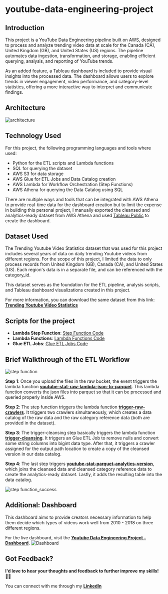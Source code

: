# youtube-data-engineering-project

## Introduction
This project is a YouTube Data Engineering pipeline built on AWS, designed to process and analyze trending video data at scale for the Canada (CA), United Kingdom (GB), and United States (US) regions. The pipeline automates data ingestion, transformation, and storage, enabling efficient querying, analysis, and reporting of YouTube trends.

As an added feature, a Tableau dashboard is included to provide visual insights into the processed data. The dashboard allows users to explore trends in viewer engagement, video performance, and category-level statistics, offering a more interactive way to interpret and communicate findings.

## Architecture
![architecture](https://github.com/user-attachments/assets/c134933d-cc1d-41a7-ac74-1dc942b272ff)

## Technology Used
For this project, the following programming languages and tools where used:
- Python for the ETL scripts and Lambda functions
- SQL for querying the dataset
- AWS S3 for data storage
- AWS Glue for ETL Jobs and Data Catalog creation
- AWS Lambda for Workflow Orchestration (Step Functions)
- AWS Athena for querying the Data Catalog using SQL

There are multiple ways and tools that can be integrated with AWS Athena to provide real-time data for the dashboard creation but to limit the expense in building this personal project, I manually exported the cleansed and analytics-ready dataset from AWS Athena and used [Tableau Public](https://www.tableau.com/products/public/download) to create the dashboard.

## Dataset Used

The Trending Youtube Video Statistics dataset that was used for this project includes several years of data on daily trending Youtube videos from different regions. For the scope of this project, I limited the data to only process records from United Kingdom (GB), Canada (CA), and United States (US). Each region's data is in a separate file, and can be referenced with the category_id.

This dataset serves as the foundation for the ETL pipeline, analysis scripts, and Tableau dashboard visualizations created in this project.

For more information, you can download the same dataset from this link: [**Trending Youtube Video Statistics**](https://www.kaggle.com/datasets/datasnaek/youtube-new)

## Scripts for the project

- **Lambda Step Function**: [Step Function Code](/step-function/youtube-analytics-etl-workflow.json)
- **Lambda Functions**: [Lambda Functions Code](/lambda-functions/)
- **Glue ETL Jobs**: [Glue ETL Jobs Code](/glue-etl-jobs/)

## Brief Walkthrough of the ETL Workflow

![step function](https://github.com/user-attachments/assets/ae4994ae-57f3-4313-bae6-930b2825782c)

**Step 1**: Once you upload the files in the raw bucket, the event triggers the lambda function  [**youtube-stat-raw-lambda-json-to-parquet**](/lambda-functions/youtube-stat-raw-lambda-json-to-parquet.py).
This lambda function converts the json files into parquet so that it can be processed and queried properly inside AWS.

**Step 2**: The step function triggers the lambda function [**trigger-raw-crawlers**](/lambda-functions/trigger-raw-crawlers.py). It triggers two crawlers simultaneously, which creates a data catalog of the raw data and the raw category reference data (both are provided in the dataset).

**Step 3**: The trigger-cleansing step basically triggers the lambda function [**trigger-cleansing**](/lambda-functions/trigger-cleansing.py). It triggers an Glue ETL Job to remove nulls and convert some string columns into bigint data type. After that, it triggers a crawler assigned for the output path location to create a copy of the cleansed version in our data catalog.

**Step 4**: The last step triggers [**youtube-stat-parquet-analytics-version**](/glue-etl-jobs/youtube-stat-parquet-analytics-version.py), which joins the cleansed data and cleansed category reference data to create the analytics-ready dataset. Lastly, it adds the resulting table into the data catalog.

![step function_success](https://github.com/user-attachments/assets/89b3acd1-4c51-469c-8234-acbd1ca35ce9)


## Additional: Dashboard

This dashboard aims to provide creators necessary information to help them decide which types of videos work well from 2010 - 2018 on three different regions.

For the live dashboard, visit the [**Youtube Data Engineering Project - Dashboard**](https://public.tableau.com/views/YoutubeDataEngineeringProject-Dashboard/Dashboard1?:language=en-US&:sid=&:redirect=auth&:display_count=n&:origin=viz_share_link).
![Dashboard](https://github.com/user-attachments/assets/663db535-550e-4a5e-b095-5ff030aa7eae)


## Got Feedback?
**I'd love to hear your thoughts and feedback to further improve my skills! 🙌🏽**

You can connect with me through my [**LinkedIn**](https://www.linkedin.com/in/judgemongcal/)

